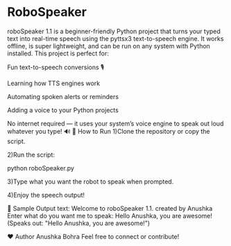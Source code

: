 # RoboSpeaker
roboSpeaker 1.1 is a beginner-friendly Python project that turns your typed text into real-time speech using the pyttsx3 text-to-speech engine. It works offline, is super lightweight, and can be run on any system with Python installed.
This project is perfect for:

Fun text-to-speech conversions 🎙️

Learning how TTS engines work

Automating spoken alerts or reminders

Adding a voice to your Python projects

No internet required — it uses your system’s voice engine to speak out loud whatever you type! 🔊
🚀 How to Run
1)Clone the repository or copy the script.

2)Run the script:

python roboSpeaker.py

3)Type what you want the robot to speak when prompted.

4)Enjoy the speech output!

🧠 Sample Output
text:
Welcome to roboSpeaker 1.1. created by Anushka
Enter what do you want me to speak: Hello Anushka, you are awesome!
(Speaks out: "Hello Anushka, you are awesome!")

❤️ Author
Anushka Bohra
Feel free to connect or contribute!

